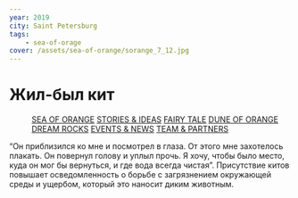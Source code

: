 ```yaml
---
year: 2019
city: Saint Petersburg
tags:
    - sea-of-orage
cover: /assets/sea-of-orange/sorange_7_12.jpg
---
```


# Жил-был кит

<Menu>
<a href="/sea-of-orange">SEA OF ORANGE</a>
<a href="/sea-of-orange/stories-and-ideas">STORIES & IDEAS</a>
<a href="/sea-of-orange/fairytale">FAIRY TALE</a>
<a href="/sea-of-orange/dune-of-orange">DUNE OF ORANGE</a>
<a href="/sea-of-orange/dreamrocks">DREAM ROCKS</a>
<a href="/sea-of-orange/events-and-news">EVENTS & NEWS</a>
<a href="/sea-of-orange/team-and-partners">TEAM & PARTNERS</a>
</Menu>

“Он приблизился ко мне и посмотрел в глаза. От этого мне захотелось плакать. Он повернул голову и уплыл прочь. Я хочу, чтобы было место, куда он мог бы вернуться, и где вода всегда чистая”. Присутствие китов повышает осведомленность о борьбе с загрязнением окружающей среды и ущербом, который это наносит диким животным.
